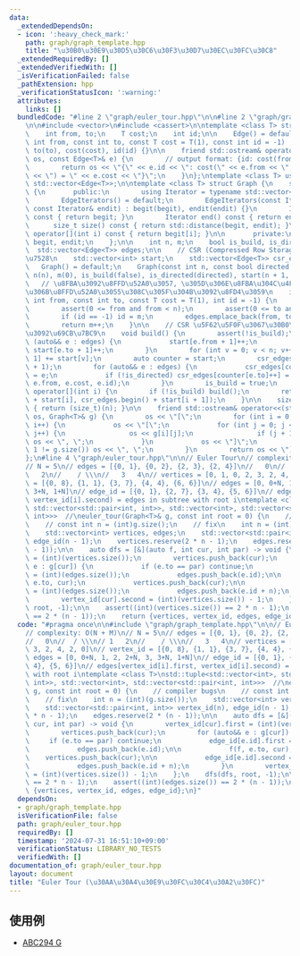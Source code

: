```yaml
---
data:
  _extendedDependsOn:
  - icon: ':heavy_check_mark:'
    path: graph/graph_template.hpp
    title: "\u30B0\u30E9\u30D5\u30C6\u30F3\u30D7\u30EC\u30FC\u30C8"
  _extendedRequiredBy: []
  _extendedVerifiedWith: []
  _isVerificationFailed: false
  _pathExtension: hpp
  _verificationStatusIcon: ':warning:'
  attributes:
    links: []
  bundledCode: "#line 2 \"graph/euler_tour.hpp\"\n\n#line 2 \"graph/graph_template.hpp\"\
    \n\n#include <vector>\n#include <cassert>\n\ntemplate <class T> struct Edge {\n\
    \    int from, to;\n    T cost;\n    int id;\n\n    Edge() = default;\n    Edge(const\
    \ int from, const int to, const T cost = T(1), const int id = -1) : from(from),\
    \ to(to), cost(cost), id(id) {}\n\n    friend std::ostream& operator<<(std::ostream&\
    \ os, const Edge<T>& e) {\n        // output format: {id: cost(from, to) = cost}\n\
    \        return os << \"{\" << e.id << \": cost(\" << e.from << \", \" << e.to\
    \ << \") = \" << e.cost << \"}\";\n    }\n};\ntemplate <class T> using Edges =\
    \ std::vector<Edge<T>>;\n\ntemplate <class T> struct Graph {\n    struct EdgeIterators\
    \ {\n       public:\n        using Iterator = typename std::vector<Edge<T>>::iterator;\n\
    \        EdgeIterators() = default;\n        EdgeIterators(const Iterator& begit,\
    \ const Iterator& endit) : begit(begit), endit(endit) {}\n        Iterator begin()\
    \ const { return begit; }\n        Iterator end() const { return endit; }\n  \
    \      size_t size() const { return std::distance(begit, endit); }\n        Edge<T>&\
    \ operator[](int i) const { return begit[i]; }\n\n       private:\n        Iterator\
    \ begit, endit;\n    };\n\n    int n, m;\n    bool is_build, is_directed;\n  \
    \  std::vector<Edge<T>> edges;\n\n    // CSR (Compressed Row Storage) \u5F62\u5F0F\
    \u7528\n    std::vector<int> start;\n    std::vector<Edge<T>> csr_edges;\n\n \
    \   Graph() = default;\n    Graph(const int n, const bool directed = false) :\
    \ n(n), m(0), is_build(false), is_directed(directed), start(n + 1, 0) {}\n\n \
    \   // \u8FBA\u3092\u8FFD\u52A0\u3057, \u305D\u306E\u8FBA\u304C\u4F55\u756A\u76EE\
    \u306B\u8FFD\u52A0\u3055\u308C\u305F\u304B\u3092\u8FD4\u3059\n    int add_edge(const\
    \ int from, const int to, const T cost = T(1), int id = -1) {\n        assert(!is_build);\n\
    \        assert(0 <= from and from < n);\n        assert(0 <= to and to < n);\n\
    \        if (id == -1) id = m;\n        edges.emplace_back(from, to, cost, id);\n\
    \        return m++;\n    }\n\n    // CSR \u5F62\u5F0F\u3067\u30B0\u30E9\u30D5\
    \u3092\u69CB\u7BC9\n    void build() {\n        assert(!is_build);\n        for\
    \ (auto&& e : edges) {\n            start[e.from + 1]++;\n            if (!is_directed)\
    \ start[e.to + 1]++;\n        }\n        for (int v = 0; v < n; v++) start[v +\
    \ 1] += start[v];\n        auto counter = start;\n        csr_edges.resize(start.back()\
    \ + 1);\n        for (auto&& e : edges) {\n            csr_edges[counter[e.from]++]\
    \ = e;\n            if (!is_directed) csr_edges[counter[e.to]++] = Edge(e.to,\
    \ e.from, e.cost, e.id);\n        }\n        is_build = true;\n    }\n\n    EdgeIterators\
    \ operator[](int i) {\n        if (!is_build) build();\n        return EdgeIterators(csr_edges.begin()\
    \ + start[i], csr_edges.begin() + start[i + 1]);\n    }\n\n    size_t size() const\
    \ { return (size_t)(n); }\n\n    friend std::ostream& operator<<(std::ostream&\
    \ os, Graph<T>& g) {\n        os << \"[\";\n        for (int i = 0; i < g.size();\
    \ i++) {\n            os << \"[\";\n            for (int j = 0; j < g[i].size();\
    \ j++) {\n                os << g[i][j];\n                if (j + 1 != g[i].size())\
    \ os << \", \";\n            }\n            os << \"]\";\n            if (i +\
    \ 1 != g.size()) os << \", \";\n        }\n        return os << \"]\";\n    }\n\
    };\n#line 4 \"graph/euler_tour.hpp\"\n\n// Euler Tour\n// complexity: O(N + M)\n\
    // N = 5\n// edges = [{0, 1}, {0, 2}, {2, 3}, {2, 4}]\n//   0\n//  / \\\n// 1\
    \   2\n//    / \\\n//   3   4\n// vertices = [0, 1, 0, 2, 3, 2, 4, 2, 0]\n// vertex_id\
    \ = [{0, 8}, {1, 1}, {3, 7}, {4, 4}, {6, 6}]\n// edges = [0, 0+N, 1, 2, 2+N, 3,\
    \ 3+N, 1+N]\n// edge_id = [{0, 1}, {2, 7}, {3, 4}, {5, 6}]\n// edges[vertex_id[i].first,\
    \ vertex_id[i].second) = edges in subtree with root i\ntemplate <class T>\nstd::tuple<std::vector<int>,\
    \ std::vector<std::pair<int, int>>, std::vector<int>, std::vector<std::pair<int,\
    \ int>>>  //\neuler_tour(Graph<T>& g, const int root = 0) {\n    // compiler bugs\n\
    \    // const int n = (int)g.size();\n    // fix\n    int n = (int)(g.size());\n\
    \    std::vector<int> vertices, edges;\n    std::vector<std::pair<int, int>> vertex_id(n),\
    \ edge_id(n - 1);\n    vertices.reserve(2 * n - 1);\n    edges.reserve(2 * (n\
    \ - 1));\n\n    auto dfs = [&](auto f, int cur, int par) -> void {\n        vertex_id[cur].first\
    \ = (int)(vertices.size());\n        vertices.push_back(cur);\n        for (auto&&\
    \ e : g[cur]) {\n            if (e.to == par) continue;\n            edge_id[e.id].first\
    \ = (int)(edges.size());\n            edges.push_back(e.id);\n\n            f(f,\
    \ e.to, cur);\n            vertices.push_back(cur);\n\n            edge_id[e.id].second\
    \ = (int)(edges.size());\n            edges.push_back(e.id + n);\n        }\n\
    \        vertex_id[cur].second = (int)(vertices.size()) - 1;\n    };\n    dfs(dfs,\
    \ root, -1);\n\n    assert((int)(vertices.size()) == 2 * n - 1);\n    assert((int)(edges.size())\
    \ == 2 * (n - 1));\n    return {vertices, vertex_id, edges, edge_id};\n}\n"
  code: "#pragma once\n\n#include \"graph/graph_template.hpp\"\n\n// Euler Tour\n\
    // complexity: O(N + M)\n// N = 5\n// edges = [{0, 1}, {0, 2}, {2, 3}, {2, 4}]\n\
    //   0\n//  / \\\n// 1   2\n//    / \\\n//   3   4\n// vertices = [0, 1, 0, 2,\
    \ 3, 2, 4, 2, 0]\n// vertex_id = [{0, 8}, {1, 1}, {3, 7}, {4, 4}, {6, 6}]\n//\
    \ edges = [0, 0+N, 1, 2, 2+N, 3, 3+N, 1+N]\n// edge_id = [{0, 1}, {2, 7}, {3,\
    \ 4}, {5, 6}]\n// edges[vertex_id[i].first, vertex_id[i].second) = edges in subtree\
    \ with root i\ntemplate <class T>\nstd::tuple<std::vector<int>, std::vector<std::pair<int,\
    \ int>>, std::vector<int>, std::vector<std::pair<int, int>>>  //\neuler_tour(Graph<T>&\
    \ g, const int root = 0) {\n    // compiler bugs\n    // const int n = (int)g.size();\n\
    \    // fix\n    int n = (int)(g.size());\n    std::vector<int> vertices, edges;\n\
    \    std::vector<std::pair<int, int>> vertex_id(n), edge_id(n - 1);\n    vertices.reserve(2\
    \ * n - 1);\n    edges.reserve(2 * (n - 1));\n\n    auto dfs = [&](auto f, int\
    \ cur, int par) -> void {\n        vertex_id[cur].first = (int)(vertices.size());\n\
    \        vertices.push_back(cur);\n        for (auto&& e : g[cur]) {\n       \
    \     if (e.to == par) continue;\n            edge_id[e.id].first = (int)(edges.size());\n\
    \            edges.push_back(e.id);\n\n            f(f, e.to, cur);\n        \
    \    vertices.push_back(cur);\n\n            edge_id[e.id].second = (int)(edges.size());\n\
    \            edges.push_back(e.id + n);\n        }\n        vertex_id[cur].second\
    \ = (int)(vertices.size()) - 1;\n    };\n    dfs(dfs, root, -1);\n\n    assert((int)(vertices.size())\
    \ == 2 * n - 1);\n    assert((int)(edges.size()) == 2 * (n - 1));\n    return\
    \ {vertices, vertex_id, edges, edge_id};\n}"
  dependsOn:
  - graph/graph_template.hpp
  isVerificationFile: false
  path: graph/euler_tour.hpp
  requiredBy: []
  timestamp: '2024-07-31 16:51:10+09:00'
  verificationStatus: LIBRARY_NO_TESTS
  verifiedWith: []
documentation_of: graph/euler_tour.hpp
layout: document
title: "Euler Tour (\u30AA\u30A4\u30E9\u30FC\u30C4\u30A2\u30FC)"
---
```


## 使用例

- [ABC294 G](https://atcoder.jp/contests/abc294/submissions/39997126)
